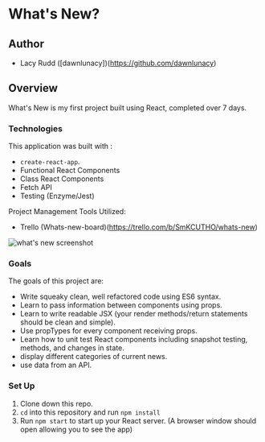 # What's New?

## Author
* Lacy Rudd ([dawnlunacy])(https://github.com/dawnlunacy)

## Overview
 What's New is my first project built using React, completed over 7 days. 

### Technologies
 This application was built with :
 * `create-react-app`.
 * Functional React Components
 * Class React Components
 * Fetch API
 * Testing (Enzyme/Jest)

 Project Management Tools Utilized: 
 * Trello (Whats-new-board)(https://trello.com/b/SmKCUTHO/whats-new)

![what's new screenshot](./screenshots/whats-new.png)



### Goals
The goals of this project are: 
* Write squeaky clean, well refactored code using ES6 syntax.
* Learn to pass information between components using props.
* Learn to write readable JSX (your render methods/return statements should be clean and simple).
* Use propTypes for every component receiving props.
* Learn how to unit test React components including snapshot testing, methods, and changes in state.
* display different categories of current news.
* use data from an API. 

### Set Up

1. Clone down this repo.
2. `cd` into this repository and run `npm install`
3. Run `npm start` to start up your React server. (A browser window should open allowing you to see the app)


